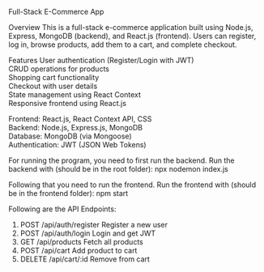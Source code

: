 Full-Stack E-Commerce App

Overview
This is a full-stack e-commerce application built using Node.js, Express, MongoDB (backend), and React.js (frontend). Users can register, log in, browse products, add them to a cart, and complete checkout.

Features
User authentication (Register/Login with JWT)  
CRUD operations for products  
Shopping cart functionality  
Checkout with user details  
State management using React Context  
Responsive frontend using React.js  


Frontend: React.js, React Context API, CSS  
Backend: Node.js, Express.js, MongoDB  
Database: MongoDB (via Mongoose)  
Authentication: JWT (JSON Web Tokens)  

For running the program, you need to first run the backend.
Run the backend with (should be in the root folder): npx nodemon index.js

Following that you need to run the frontend.
Run the frontend with (should be in the frontend folder): npm start

Following are the API Endpoints:
1) POST		/api/auth/register	Register a new user
2) POST		/api/auth/login		Login and get JWT
3) GET		/api/products		Fetch all products
4) POST		/api/cart		Add product to cart
5) DELETE	/api/cart/:id		Remove from cart
